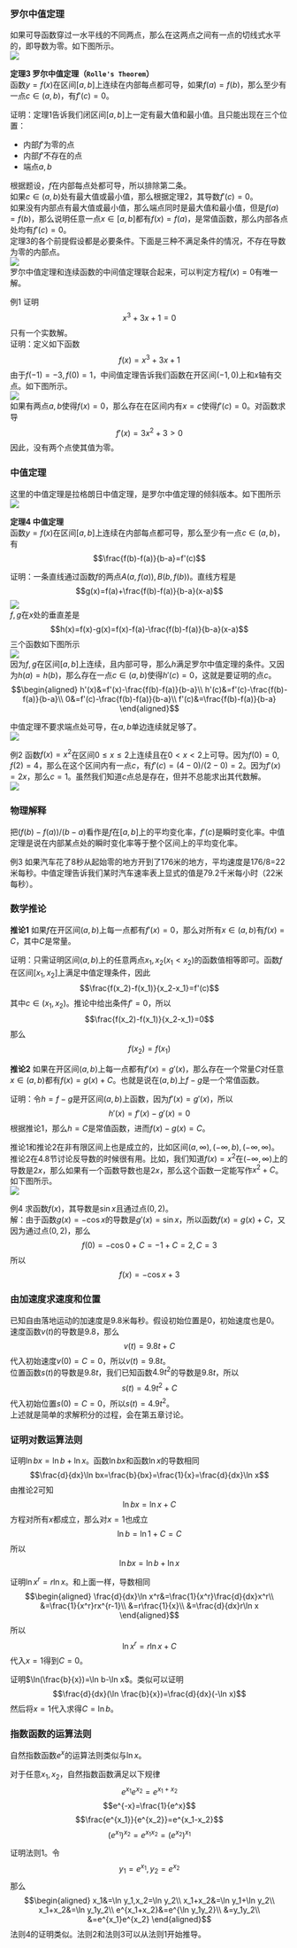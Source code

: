 ### 罗尔中值定理
如果可导函数穿过一水平线的不同两点，那么在这两点之间有一点的切线式水平的，即导数为零。如下图所示。  
![](020.010.png)

**定理3 罗尔中值定理（`Rolle's Theorem`）**  
函数$y=f(x)$在区间$[a,b]$上连续在内部每点都可导，如果$f(a)=f(b)$，那么至少有一点$c\in (a,b)$，有$f'(c)=0$。

证明：定理1告诉我们闭区间$[a,b]$上一定有最大值和最小值。且只能出现在三个位置：
* 内部$f'$为零的点
* 内部$f'$不存在的点
* 端点$a, b$

根据题设，$f$在内部每点处都可导，所以排除第二条。  
如果$c\in (a,b)$处有最大值或最小值，那么根据定理2，其导数$f'(c)=0$。  
如果没有内部点有最大值或最小值，那么端点同时是最大值和最小值，但是$f(a)=f(b)$，那么说明任意一点$x\in [a, b]$都有$f(x)=f(a)$，是常值函数，那么内部各点处均有$f'(c)=0$。  
定理3的各个前提假设都是必要条件。下面是三种不满足条件的情况，不存在导数为零的内部点。  
![](020.020.png)  
罗尔中值定理和连续函数的中间值定理联合起来，可以判定方程$f(x)=0$有唯一解。

例1 证明
$$x^3+3x+1=0$$
只有一个实数解。  
证明：定义如下函数
$$f(x)=x^3+3x+1$$
由于$f(-1)=-3,f(0)=1$，中间值定理告诉我们函数在开区间$(-1,0)$上和$x$轴有交点。如下图所示。  
![](020.030.png)  
如果有两点$a,b$使得$f(x)=0$，那么存在在区间内有$x=c$使得$f'(c)=0$。对函数求导
$$f'(x)=3x^2+3>0$$
因此，没有两个点使其值为零。

### 中值定理
这里的中值定理是拉格朗日中值定理，是罗尔中值定理的倾斜版本。如下图所示  
![](020.040.png)

**定理4 中值定理**  
函数$y=f(x)$在区间$[a,b]$上连续在内部每点都可导，那么至少有一点$c\in (a,b)$，有
$$\frac{f(b)-f(a)}{b-a}=f'(c)$$

证明：一条直线通过函数$f$的两点$A(a,f(a)),B(b,f(b))$。直线方程是
$$g(x)=f(a)+\frac{f(b)-f(a)}{b-a}(x-a)$$
![](020.050.png)  
$f,g$在$x$处的垂直差是
$$h(x)=f(x)-g(x)=f(x)-f(a)-\frac{f(b)-f(a)}{b-a}(x-a)$$
三个函数如下图所示  
![](020.060.png)  
因为$f,g$在区间$[a,b]$上连续，且内部可导，那么$h$满足罗尔中值定理的条件。又因为$h(a)=h(b)$，那么存在一点$c\in (a,b)$使得$h'(c)=0$，这就是要证明的点$c$。  
$$\begin{aligned}
h'(x)&=f'(x)-\frac{f(b)-f(a)}{b-a}\\
h'(c)&=f'(c)-\frac{f(b)-f(a)}{b-a}\\
0&=f'(c)-\frac{f(b)-f(a)}{b-a}\\
f'(c)&=\frac{f(b)-f(a)}{b-a}
\end{aligned}$$

中值定理不要求端点处可导，在$a,b$单边连续就足够了。  
![](020.070.png)

例2 函数$f(x)=x^2$在区间$0\leq x\leq 2$上连续且在$0<x<2$上可导。因为$f(0)=0,f(2)=4$，那么在这个区间内有一点$c$，有$f'(c)=(4-0)/(2-0)=2$。因为$f'(x)=2x$，那么$c=1$。虽然我们知道$c$点总是存在，但并不总能求出其代数解。  
![](020.080.png)

### 物理解释
把$(f(b)-f(a))/(b-a)$看作是$f$在$[a,b]$上的平均变化率，$f'(c)$是瞬时变化率。中值定理是说在内部某点处的瞬时变化率等于整个区间上的平均变化率。

例3 如果汽车花了8秒从起始零的地方开到了176米的地方，平均速度是176/8=22米每秒。中值定理告诉我们某时汽车速率表上显式的值是79.2千米每小时（22米每秒）。

### 数学推论
**推论1** 如果$f$在开区间$(a,b)$上每一点都有$f'(x)=0$，那么对所有$x\in (a,b)$有$f(x)=C$，其中$C$是常量。

证明：只需证明区间$(a,b)$上的任意两点$x_1,x_2(x_1<x_2)$的函数值相等即可。函数$f$在区间$[x_1,x_2]$上满足中值定理条件，因此
$$\frac{f(x_2)-f(x_1)}{x_2-x_1}=f'(c)$$
其中$c\in (x_1,x_2)$。推论中给出条件$f'=0$，所以
$$\frac{f(x_2)-f(x_1)}{x_2-x_1}=0$$
那么
$$f(x_2)=f(x_1)$$

**推论2** 如果在开区间$(a,b)$上每一点都有$f'(x)=g'(x)$，那么存在一个常量$C$对任意$x\in (a,b)$都有$f(x)=g(x)+C$。也就是说在$(a,b)$上$f-g$是一个常值函数。

证明：令$h=f-g$是开区间$(a,b)$上函数，因为$f'(x)=g'(x)$，所以
$$h'(x)=f'(x)-g'(x)=0$$
根据推论1，那么$h=C$是常值函数，进而$f(x)-g(x)=C$。

推论1和推论2在非有限区间上也是成立的，比如区间$(a,\infty),(-\infty,b),(-\infty,\infty)$。  
推论2在4.8节讨论反导数的时候很有用。比如，我们知道$f(x)=x^2$在$(-\infty,\infty)$上的导数是$2x$，那么如果有一个函数导数也是$2x$，那么这个函数一定能写作$x^2+C$。如下图所示。  
![](020.100.png)

例4 求函数$f(x)$，其导数是$\sin x$且通过点$(0,2)$。  
解：由于函数$g(x)=-\cos x$的导数是$g'(x)=\sin x$，所以函数$f(x)=g(x)+C$，又因为通过点$(0,2)$，那么
$$f(0)=-\cos 0+C=-1+C=2,C=3$$
所以
$$f(x)=-\cos x+3$$

### 由加速度求速度和位置
已知自由落地运动的加速度是9.8米每秒。假设初始位置是0，初始速度也是0。  
速度函数$v(t)$的导数是9.8，那么
$$v(t)=9.8t+C$$
代入初始速度$v(0)=C=0$，所以$v(t)=9.8t$。  
位置函数$s(t)$的导数是$9.8t$，我们已知函数$4.9t^2$的导数是$9.8t$，所以
$$s(t)=4.9t^2+C$$
代入初始位置$s(0)=C=0$，所以$s(t)=4.9t^2$。  
上述就是简单的求解积分的过程，会在第五章讨论。

### 证明对数运算法则
证明$\ln bx=\ln b+\ln x$。函数$\ln bx$和函数$\ln x$的导数相同
$$\frac{d}{dx}\ln bx=\frac{b}{bx}=\frac{1}{x}=\frac{d}{dx}\ln x$$
由推论2可知
$$\ln bx=\ln x+C$$
方程对所有$x$都成立，那么对$x=1$也成立
$$\ln b=\ln 1+C=C$$
所以
$$\ln bx=\ln b+\ln x$$

证明$\ln x^r=r\ln x$。和上面一样，导数相同
$$\begin{aligned}
\frac{d}{dx}\ln x^r&=\frac{1}{x^r}\frac{d}{dx}x^r\\
&=\frac{1}{x^r}rx^{r-1}\\
&=r\frac{1}{x}\\
&=\frac{d}{dx}r\ln x
\end{aligned}$$
所以
$$\ln x^r=r\ln x+C$$
代入$x=1$得到$C=0$。

证明$\ln(\frac{b}{x})=\ln b-\ln x$。类似可以证明
$$\frac{d}{dx}(\ln \frac{b}{x})=\frac{d}{dx}(-\ln x)$$
然后将$x=1$代入求得$C=\ln b$。

### 指数函数的运算法则
自然指数函数$e^x$的运算法则类似与$\ln x$。

对于任意$x_1,x_2$，自然指数函数满足以下规律
$$e^{x_1}e^{x_2}=e^{x_1+x_2}$$
$$e^{-x}=\frac{1}{e^x}$$
$$\frac{e^{x_1}}{e^{x_2}}=e^{x_1-x_2}$$
$$(e^{x_1})^{x_2}=e^{x_1x_2}=(e^{x_2})^{x_1}$$

证明法则1。令
$$y_1=e^{x_1},y_2=e^{x_2}$$
那么
$$\begin{aligned}
x_1&=\ln y_1,x_2=\ln y_2\\
x_1+x_2&=\ln y_1+\ln y_2\\
x_1+x_2&=\ln y_1y_2\\
e^{x_1+x_2}&=e^{\ln y_1y_2}\\
&=y_1y_2\\
&=e^{x_1}e^{x_2}
\end{aligned}$$
法则4的证明类似。法则2和法则3可以从法则1开始推导。
